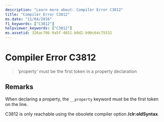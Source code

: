 ```yaml
---
description: "Learn more about: Compiler Error C3812"
title: "Compiler Error C3812"
ms.date: "11/04/2016"
f1_keywords: ["C3812"]
helpviewer_keywords: ["C3812"]
ms.assetid: 326ac706-9a5f-4851-b9d2-b90c64c75532
---
```

# Compiler Error C3812

> 'property' must be the first token in a property declaration

## Remarks

When declaring a property, the `__property` keyword must be the first token on the line.

C3812 is only reachable using the obsolete compiler option **/clr:oldSyntax**.
